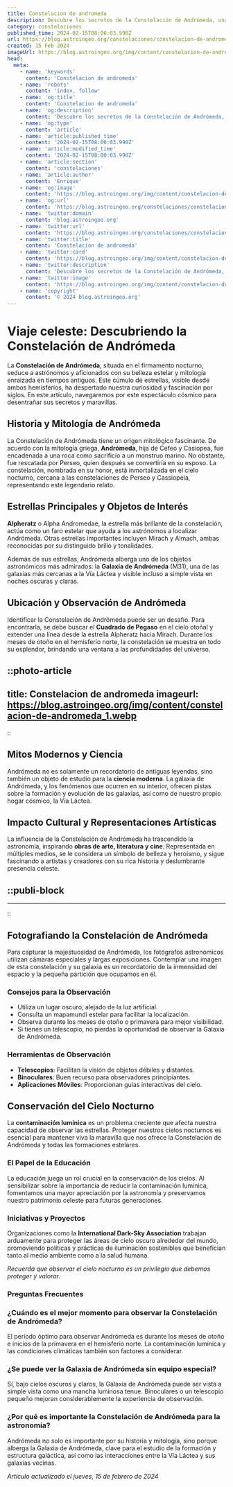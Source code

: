 ```yaml
---
title: Constelacion de andromeda
description: Descubre los secretos de la Constelación de Andrómeda, una maravilla celestial llena de historias y objetos fascinantes. Explora el cosmos.
category: constelaciones
published_time: 2024-02-15T08:00:03.990Z
url: https://blog.astroingeo.org/constelaciones/constelacion-de-andromeda
created: 15 Feb 2024
imageUrl: https://blog.astroingeo.org/img/content/constelacion-de-andromeda_1.webp
head:
  meta:
    - name: 'keywords'
      content: 'Constelacion de andromeda'
    - name: 'robots'
      content: 'index, follow'
    - name: 'og:title'
      content: 'Constelacion de andromeda'
    - name: 'og:description'
      content: 'Descubre los secretos de la Constelación de Andrómeda, una maravilla celestial llena de historias y objetos fascinantes. Explora el cosmos.'
    - name: 'og:type'
      content: 'article'
    - name: 'article:published_time'
      content: '2024-02-15T08:00:03.990Z'
    - name: 'article:modified_time'
      content: '2024-02-15T08:00:03.990Z'
    - name: 'article:section'
      content: 'constelaciones'
    - name: 'article:author'
      content: 'Enrique'
    - name: 'og:image'
      content: 'https://blog.astroingeo.org/img/content/constelacion-de-andromeda_1.webp'
    - name: 'og:url'
      content: 'https://blog.astroingeo.org/constelaciones/constelacion-de-andromeda'
    - name: 'twitter:domain'
      content: 'blog.astroingeo.org'
    - name: 'twitter:url'
      content: 'https://blog.astroingeo.org/constelaciones/constelacion-de-andromeda'
    - name: 'twitter:title'
      content: 'Constelacion de andromeda'
    - name: 'twitter:card'
      content: 'https://blog.astroingeo.org/img/content/constelacion-de-andromeda_1.webp'
    - name: 'twitter:description'
      content: 'Descubre los secretos de la Constelación de Andrómeda, una maravilla celestial llena de historias y objetos fascinantes. Explora el cosmos.'
    - name: 'twitter:image'
      content: 'https://blog.astroingeo.org/img/content/constelacion-de-andromeda_1.webp'
    - name: 'copyright'
      content: '© 2024 blog.astroingeo.org'
---
```

# Viaje celeste: Descubriendo la Constelación de Andrómeda

La **Constelación de Andrómeda**, situada en el firmamento nocturno, seduce a astrónomos y aficionados con su belleza estelar y mitología enraizada en tiempos antiguos. Este cúmulo de estrellas, visible desde ambos hemisferios, ha despertado nuestra curiosidad y fascinación por siglos. En este artículo, navegaremos por este espectáculo cósmico para desentrañar sus secretos y maravillas.

## **Historia y Mitología de Andrómeda**

La Constelación de Andrómeda tiene un origen mitológico fascinante. De acuerdo con la mitología griega, **Andrómeda**, hija de Cefeo y Casiopea, fue encadenada a una roca como sacrificio a un monstruo marino. No obstante, fue rescatada por Perseo, quien después se convertiría en su esposo. La constelación, nombrada en su honor, está inmortalizada en el cielo nocturno, cercana a las constelaciones de Perseo y Cassiopeia, representando este legendario relato.

## **Estrellas Principales y Objetos de Interés**

**Alpheratz** o Alpha Andromedae, la estrella más brillante de la constelación, actúa como un faro estelar que ayuda a los astrónomos a localizar Andrómeda. Otras estrellas importantes incluyen Mirach y Almach, ambas reconocidas por su distinguido brillo y tonalidades. 

Además de sus estrellas, Andrómeda alberga uno de los objetos astronómicos más admirados: la **Galaxia de Andrómeda** (M31), una de las galaxias más cercanas a la Vía Láctea y visible incluso a simple vista en noches oscuras y claras.

## **Ubicación y Observación de Andrómeda**

Identificar la Constelación de Andrómeda puede ser un desafío. Para encontrarla, se debe buscar el **Cuadrado de Pegaso** en el cielo otoñal y extender una línea desde la estrella Alpheratz hacia Mirach. Durante los meses de otoño en el hemisferio norte, la constelación se muestra en todo su esplendor, brindando una ventana a las profundidades del universo.


::photo-article
---
title: Constelacion de andromeda
imageurl: https://blog.astroingeo.org/img/content/constelacion-de-andromeda_1.webp
---
::


## **Mitos Modernos y Ciencia**

Andrómeda no es solamente un recordatorio de antiguas leyendas, sino también un objeto de estudio para la **ciencia moderna**. La galaxia de Andrómeda, y los fenómenos que ocurren en su interior, ofrecen pistas sobre la formación y evolución de las galaxias, así como de nuestro propio hogar cósmico, la Vía Láctea.

## **Impacto Cultural y Representaciones Artísticas**

La influencia de la Constelación de Andrómeda ha trascendido la astronomía, inspirando **obras de arte, literatura y cine**. Representada en múltiples medios, se le considera un símbolo de belleza y heroísmo, y sigue fascinando a artistas y creadores con su rica historia y deslumbrante presencia celeste.


  ::publi-block
  ---
  ---
  ::
  
  
## **Fotografiando la Constelación de Andrómeda**

Para capturar la majestuosidad de Andrómeda, los fotógrafos astronómicos utilizan cámaras especiales y largas exposiciones. Contemplar una imagen de esta constelación y su galaxia es un recordatorio de la inmensidad del espacio y la pequeña partición que ocupamos en él.

### **Consejos para la Observación**

- Utiliza un lugar oscuro, alejado de la luz artificial.
- Consulta un mapamundi estelar para facilitar la localización.
- Observa durante los meses de otoño o primavera para mejor visibilidad.
- Si tienes un telescopio, no pierdas la oportunidad de observar la Galaxia de Andrómeda.
  
### **Herramientas de Observación**

- **Telescopios**: Facilitan la visión de objetos débiles y distantes.
- **Binoculares**: Buen recurso para observadores principiantes.
- **Aplicaciones Móviles**: Proporcionan guías interactivas del cielo.

## **Conservación del Cielo Nocturno**

La **contaminación lumínica** es un problema creciente que afecta nuestra capacidad de observar las estrellas. Proteger nuestros cielos nocturnos es esencial para mantener viva la maravilla que nos ofrece la Constelación de Andrómeda y todas las formaciones estelares. 

### **El Papel de la Educación**

La educación juega un rol crucial en la conservación de los cielos. Al sensibilizar sobre la importancia de reducir la contaminación lumínica, fomentamos una mayor apreciación por la astronomía y preservamos nuestro patrimonio celeste para futuras generaciones.

### **Iniciativas y Proyectos**

Organizaciones como la **International Dark-Sky Association** trabajan arduamente para proteger las áreas de cielo oscuro alrededor del mundo, promoviendo políticas y prácticas de iluminación sostenibles que benefician tanto al medio ambiente como a la salud humana.

*Recuerda que observar el cielo nocturno es un privilegio que debemos proteger y valorar.*

### **Preguntas Frecuentes**

### ¿Cuándo es el mejor momento para observar la Constelación de Andrómeda?
El período óptimo para observar Andrómeda es durante los meses de otoño e inicios de la primavera en el hemisferio norte. La contaminación lumínica y las condiciones climáticas también son factores a considerar.

### ¿Se puede ver la Galaxia de Andrómeda sin equipo especial?
Sí, bajo cielos oscuros y claros, la Galaxia de Andrómeda puede ser vista a simple vista como una mancha luminosa tenue. Binoculares o un telescopio pequeño mejoran considerablemente la experiencia de observación.

### ¿Por qué es importante la Constelación de Andrómeda para la astronomía?
Andrómeda no solo es importante por su historia y mitología, sino porque alberga la Galaxia de Andrómeda, clave para el estudio de la formación y estructura galáctica, así como las interacciones entre la Vía Láctea y sus galaxias vecinas.

_Artículo actualizado el jueves, 15 de febrero de 2024_